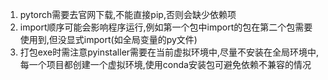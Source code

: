 1. pytorch需要去官网下载,不能直接pip,否则会缺少依赖项
2. import顺序可能会影响程序运行,例如第一个包中import的包在第二个包需要使用到,但没显式import(如全局变量的py文件)
3. 打包exe时需注意pyinstaller需要在当前虚拟环境中,尽量不安装在全局环境中,每一个项目都创建一个虚拟环境,使用conda安装包可避免依赖不兼容的情况